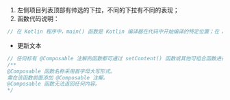 1. 左侧项目列表顶部有帅选的下拉，不同的下拉有不同的表现；
2. 函数代码说明：

```kotlin
// 在 Kotlin 程序中，main() 函数是 Kotlin 编译器在代码中开始编译的特定位置；在 Android 应用中，则是由 onCreate() 函数来担任这个角色。
```

- 更新文本

```kotlin
// 任何标有 @Composable 注解的函数都可通过 setContent() 函数或其他可组合函数进行调用。
/**
@Composable 函数名称采用首字母大写形式。
需在该函数前面添加 @Composable 注解。
@Composable 函数无法返回任何内容。
*/
```

